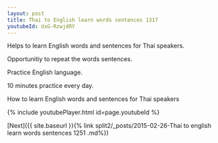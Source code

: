 ```yaml
---
layout: post
title: Thai to English learn words sentences 1317 
youtubeId: UxG-RzwjdRY
---
```

 
 
Helps to learn English words and sentences for Thai speakers.

Opportunitiy to repeat the words sentences. 

Practice English language. 
 
10 minutes practice every day. 
 
How to learn English words and sentences for Thai speakers 
 
{% include youtubePlayer.html id=page.youtubeId %}
 
 
[Next]({{ site.baseurl }}{% link  split2/_posts/2015-02-26-Thai to english learn words sentences 1251 .md%})
 
